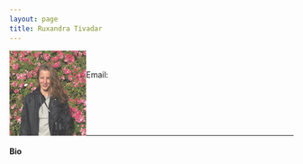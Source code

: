 ```yaml
---
layout: page
title: Ruxandra Tivadar
---
```


<img align="left" style="display:inline" src="https://raw.githubusercontent.com/aath0/aath0.github.io/master/assets/img/RuxandraTivadar_Picture.jpg" alt="Picture of Ruxandra" style="padding:25px"/> <br/> <br/>
Email: <br/>
<br/>
<br/>
<br/>
<br/>
<br/>

---
#### Bio

